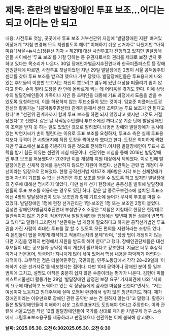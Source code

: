 # **제목: 혼란의 발달장애인 투표 보조…어디는 되고 어디는 안 되고**

  내용: 사전투표 첫날, 곳곳에서 투표 보조 거부선관위 지침에 '발달장애인 지원' 빠져있어장애계 "지침 변경해 모두 지원받도록 해야"'이해하기 쉬운 선거자료' 나왔지만 "아직 미흡"[서울=뉴시스]정유선 기자 = 제21대 대선 사전투표가 진행되고 있지만 발달장애인들 사이에선 '투표 보조'를 거절 당하는 등 유권자로서의 권리를 제대로 보장 받지 못하고 있다는 목소리가 나온다. 30일 장애인차별금지추진연대와 한국피플퍼스트 등 장애인권단체에 따르면, 사전투표 첫날이었던 지난 29일 발달장애인 2명이 서울 공덕동주민센터를 찾아 투표 보조를 받으려 했으나 거부 당했다. 발달장애인들은 투표용지에 나와있는 후보들의 이름만 보고서는 자신이 뽑으려고 염두에 뒀던 대상을 떠올리기 쉽지 않다고 한다. 손이 떨려 도장을 칸 안에 올바르게 찍는 데 어려움을 겪기도 한다. 이에 상당수의 발달장애인들이 가족이나 지인 등 조력인을 대동해 기표 과정에서 도움을 받을 수 있도록 요청하는데, 이를 허용하지 않는 투표소들이 있는 것이다. 임효준 피플퍼스트광진센터 활동가는 "(공덕동주민센터) 관계자분께서 센터 조력자는 투표 보조가 안 된다고 했다"며 "선관위 관계자까지 함께 투표 보조를 하면 되지 않겠냐고 했지만 그것도 거절 당했다"고 전했다. 같은 날 사직동주민센터 투표소에선 까다로운 기준 탓에 발달장애인이 조력을 받지 못 하는 일도 있었던 것으로 알려졌다.뇌병변 장애와 발달장애가 동시에 있는 박연지씨가 손이 떨린다는 이유로 투표 보조를 요청하자, 투표소 측은 실제 투표용지보다 규격이 큰 시험용지에 직접 도장을 찍어보라 했다고 한다. 도장은 희미하게 찍혔지만 투표소에선 보조를 허용하지 않은 것으로 전해졌다.이처럼 발달장애인이 투표시 조력을 받기 힘든 이유는 선관위 지침 때문이다. 선관위는 지침을 통해 2016년 발달장애인 투표 보조를 허용했다가 2020년 이를 개정해 지원 대상에서 제외했다. 이로 인해 발달장애인은 신체적 장애를 동반하지 않으면 지원이 어렵다. 선관위는 관련 법 개정이 우선이라는 입장으로 전해졌다. 현행 공직선거법 제157조 제6항은 시각 또는 신체장애가 있어 자신이 기표할 수 없는 선거인은 투표 보조를 받을 수 있도록 하고 있지만 발달장애의 경우에 대해선 명시하지 않았다.  다만 실제 선거 현장에선 융통성을 발휘해 발달장애인들의 투표 보조를 허용하는 경우도 있긴 하다. 같은 날 종로구보건소에 설치된 투표소에선 4명의 발달장애인이 모두 보조인과 함께 기표소에 들어가 무사히 투표를 마칠 수 있었다. 발달장애인 1명에 현장 선거관리관 1명·보조인 1명 또는 보조인 2명이 붙었다. 김성연 장애인차별금지추진연대 부설연구소 소장은 "지침은 지침대로 현장은 현장대로 일관적이지 않은 기준이 적용되면서 발달장애인들 입장에선 몇년째 힘든 상황이 반복되고 있다"고 말했다.그러면서 "선관위는 법 개정이 필요하다고 하지만 공직선거법엔 투표권을 가진 사람이 최대한 투표를 잘 할 수 있도록 모든 편의를 지원하라는 조항도 있다. 즉 본인들이 법을 어떻게 해석하고 적용하는지의 문제"라며, "당장 법이 개정되지 않는다면 지침을 명확히 변경해서 지원을 받도록 해야 한다"고 했다. 장애인권단체들은 대선 후보들이 내는 공보물과 공약집 역시 개선이 필요하다고 강조한다. 지금은 너무 추상적이거나 전문용어, 외국어가 지나치게 많이 섞여 있어서 핵심 내용을 파악하기 어렵다는 지적이다. 고무적인 점은 더불어민주당, 국민의힘, 민주노동당에서 각각 28~29일께 '이해하기 쉬운 선거자료'를 배포했다는 점이다. 다만 10대 공약이나 장애인 분야 등 일부 범위에 그치고, 설명도 아직은 충분히 쉽지 않은 수준이라는 평가가 나온다. 김현아 피플퍼스트서울센터 활동가는 29일 '발달장애인 참정권 보장 요구' 기자회견에 나와 "저희의 요구에 대답하고 노력하고 있는 각 정당들에게 감사한 마음을 전한다"면서도, "저는 여성이자 노동자고 임대주택에 살며 오염된 환경에서 싶지 않은 청년이기도 하다. 제가 장애인이라는 이유만으로 장애인 관련 공약만 보는 건 원하지 않는다"고 말했다. 활동가들은 발달장애인들이 이해하기 쉬운 그림투표용지도 도입해야 한다고 주장한다. 이와 관련해 서울고법은 작년 12월 발달장애인들이 국가를 상대로 제기한 차별구제 청구 소송에서 그림투표보조용구를 제공하라고 판결했으나 선관위는 이에 불복해 상고했다.

  **날짜: 2025.05.30. 오전 6:302025.05.30. 오전 6:30**
